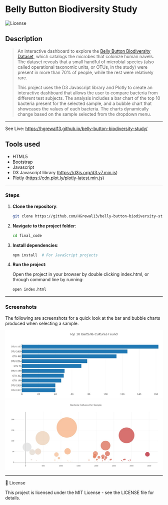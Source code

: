 # Belly Button Biodiversity Study

![License](https://img.shields.io/badge/license-MIT-blue)

Description
---
> An interactive dashboard to explore the <a href="https://robdunnlab.com/projects/belly-button-biodiversity/" target="_blank">Belly Button Biodiversity Dataset</a>, which catalogs the microbes that colonize human navels. The dataset reveals that a small handful of microbial species (also called operational taxonomic units, or OTUs, in the study) were present in more than 70% of people, while the rest were relatively rare.
>
> This project uses the D3 Javascript library and Plotly to create an interactive dashboard that allows the user to compare bacteria from different test subjects. The analysis includes a bar chart of the top 10 bacteria present for the selected sample, and a bubble chart that showcases the values of each bacteria. The charts dynamically change based on the sample selected from the dropdown menu.
---

See Live: https://hgrewal13.github.io/belly-button-biodiversity-study/

Tools used
---
- HTML5
- Bootstrap
- Javascript
- D3 Javascript library (https://d3js.org/d3.v7.min.js)
- Plotly (https://cdn.plot.ly/plotly-latest.min.js)

---

### Steps

1. **Clone the repository**:

    ```bash
    git clone https://github.com/HGrewal13/belly-button-biodiversity-study.git
    ```

2. **Navigate to the project folder**:

    ```bash
    cd final_code
    ```

3. **Install dependencies**:

    ```bash
    npm install  # For JavaScript projects
    ```

4. **Run the project**:

    Open the project in your browser by double clicking index.html, or through command line by running:
   
    ```bash
    open index.html
    ```

---

### Screenshots

The following are screenshots for a quick look at the bar and bubble charts produced when selecting a sample.

<img src="https://github.com/HGrewal13/belly-button-biodiversity-study/blob/main/docs/images/bacteria-bar-chart.jpg">
<br>
<img src="https://github.com/HGrewal13/belly-button-biodiversity-study/blob/main/docs/images/bacteria-bubble-chart.jpg">

---

📝 License

This project is licensed under the MIT License - see the LICENSE file for details.
